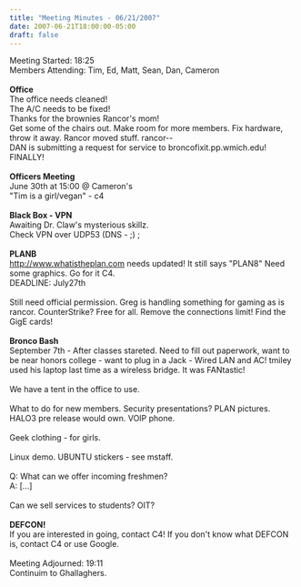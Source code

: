 ```yaml
---
title: "Meeting Minutes - 06/21/2007"
date: 2007-06-21T18:00:00-05:00
draft: false
---
```


Meeting Started: 18:25<br />
Members Attending: Tim, Ed, Matt, Sean, Dan, Cameron<br />
<br />
<strong>Office</strong><br />
The office needs cleaned!<br />
The A/C needs to be fixed!<br />
Thanks for the brownies Rancor's mom!<br />
Get some of the chairs out.  Make room for more members.  Fix hardware, throw it away.  Rancor moved stuff.  rancor--<br />
DAN is submitting a request for service to broncofixit.pp.wmich.edu!  FINALLY!<br />
<br />
<strong>Officers Meeting</strong><br />
June 30th at 15:00 @ Cameron's<br />
"Tim is a girl/vegan" - c4<br />
<br />
<strong>Black Box - VPN</strong> <br />
Awaiting Dr. Claw's mysterious skillz.  <br />
Check VPN over UDP53 (DNS - ;) ;<br />
<br />
<strong>PLANB</strong><br />
http://www.whatistheplan.com needs updated! It still says "PLAN8"  Need some graphics.  Go for it C4. <br />
DEADLINE: July27th<br />
<br />
Still need official permission.  Greg is handling something for gaming as is rancor.  CounterStrike? Free for all.  Remove the connections limit! Find the GigE cards!  <br />
<br />
<strong>Bronco Bash</strong><br />
September 7th - After classes stareted.  Need to fill out paperwork, want to be near honors college - want to plug in a Jack - Wired LAN and AC!  tmiley used his laptop last time as a wireless bridge.  It was FANtastic!<br />
<br />
We have a tent in the office to use.  <br />
<br />
What to do for new members.  Security presentations? PLAN pictures.  HALO3 pre release would own.  VOIP phone.  <br />
<br />
Geek clothing - for girls.  <br />
<br />
Linux demo.  UBUNTU stickers - see mstaff.  <br />
<br />
Q: What can we offer incoming freshmen?  <br />
A: [...]<br />
<br />
Can we sell services to students? OIT? <br />
<br />
<strong>DEFCON!</strong> <br />
If you are interested in going, contact C4!  If you don't know what DEFCON is, contact C4 or use Google.  <br />
<br />
Meeting Adjourned: 19:11<br />
Continuim to Ghallaghers.  <br />
